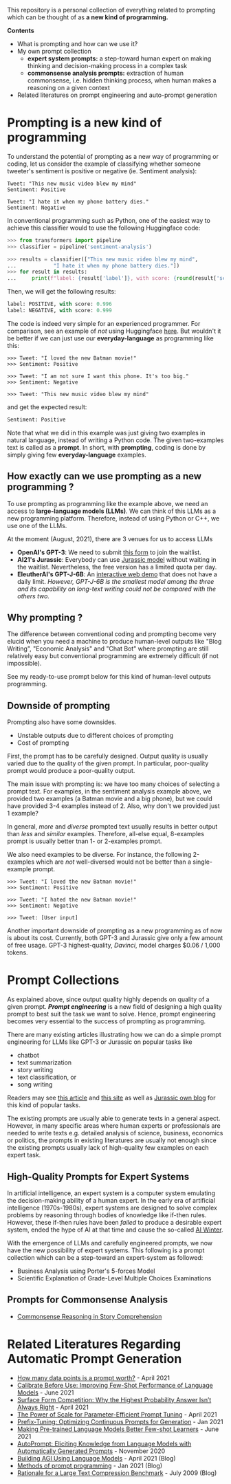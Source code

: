 This repository is a personal collection of everything related to prompting which can be thought of as **a new kind of programming.**

**Contents**
* What is prompting and how can we use it?
* My own prompt collection 
    - **expert system prompts:** a step-toward human expert on making thinking and decision-making process in a complex task
    - **commonsense analysis prompts:** extraction of human commonsense, i.e. hidden thinking process, when human makes a reasoning on a given context
* Related literatures on prompt engineering and auto-prompt generation

# Prompting is a new kind of programming

To understand the potential of prompting as a new way of programming or coding, let us consider the example of classifying whether someone tweeter's sentiment is positive or negative (ie. Sentiment analysis):

```
Tweet: "This new music video blew my mind" 
Sentiment: Positive

Tweet: "I hate it when my phone battery dies." 
Sentiment: Negative
```

In conventional programming such as Python, one of the easiest way to achieve this classifier would to use the following Huggingface code:
```python
>>> from transformers import pipeline
>>> classifier = pipeline('sentiment-analysis')

>>> results = classifier(["This new music video blew my mind",
...            "I hate it when my phone battery dies."])
>>> for result in results:
...     print(f"label: {result['label']}, with score: {round(result['score'], 4)}")
```
Then, we will get the following results:
```python
label: POSITIVE, with score: 0.996
label: NEGATIVE, with score: 0.999
```

The code is indeed very simple for an experienced programmer. For comparison, see an example of _not_ using Huggingface [here](https://keras.io/examples/nlp/text_classification_with_transformer/). But wouldn't it be better if we can just use our **everyday-language** as programming like this:

```
>>> Tweet: "I loved the new Batman movie!"
>>> Sentiment: Positive

>>> Tweet: "I am not sure I want this phone. It's too big." 
>>> Sentiment: Negative

>>> Tweet: "This new music video blew my mind" 
```
and get the expected result:
```python
Sentiment: Positive
```

Note that what we did in this example was just giving two examples in natural language, instead of writing a Python code. The given two-examples text is called as a **prompt**.  In short, with **prompting**, coding is done by simply giving few **everyday-language** examples.

## How exactly can we use prompting as a new programming ?
To use prompting as programming like the example above, we need an access to **large-language models (LLMs)**.
We can think of this LLMs as a new programming platform. Therefore, instead of using Python or C++, we use one of the LLMs.

At the moment (August, 2021), there are 3 venues for us to access LLMs 

* **OpenAI's GPT-3**:  We need to submit [this form](https://share.hsforms.com/1Lfc7WtPLRk2ppXhPjcYY-A4sk30) to join the waitlist.
* **AI21's Jurassic**: Everybody can use [Jurassic model](https://studio.ai21.com/) without waiting in the waitlist. Nevertheless, the free version has a limited quota per day.
* **EleutherAI's GPT-J-6B**: An [interactive web demo](https://6b.eleuther.ai/) that does not have a daily limit. *However, GPT-J-6B is the smallest model among the three and its capability on long-text writing could not be compared with the others two.*


## Why prompting ?

The difference between conventional coding and prompting become very elucid when you need a machine to produce human-level outputs like "Blog Writing", "Economic Analysis" and "Chat Bot" where prompting are still relatively easy but conventional programming are extremely difficult (if not impossible).

See my ready-to-use prompt below for this kind of human-level outputs programming.

## Downside of prompting

Prompting also have some downsides. 
* Unstable outputs due to different choices of prompting
* Cost of prompting

First, the prompt has to be carefully designed. Output quality is usually varied due to the quality of the given prompt. In particular, poor-quality prompt would produce a poor-quality output.

The main issue with prompting is: we have too many choices of selecting a prompt text. For examples, in the sentiment analysis example above, we provided two examples (a Batman movie and a big phone), but we could have provided 3-4 examples instead of 2. Also, why don't we provided just 1 example?

In general, _more_ and _diverse_ prompted text usually results in better output than _less_ and _similar_ examples. Therefore, all-else equal, 8-examples prompt is usually better tnan 1- or 2-examples prompt.

We also need examples to be diverse. For instance, the following 2-examples which are _not_ well-diversed would not be better than a single-example prompt.

```
>>> Tweet: "I loved the new Batman movie!"
>>> Sentiment: Positive

>>> Tweet: "I hated the new Batman movie!"
>>> Sentiment: Negative

>>> Tweet: [User input]
```

Another important downside of prompting as a new programming as of now is about its cost. Currently, both GPT-3 and Jurassic give only a few amount of free usage. GPT-3 highest-quality, _Davinci_, model charges $0.06 / 1,000 tokens.

# Prompt Collections
As explained above, since output quality highly depends on quality of a given prompt. _**Prompt engineering**_ is a new field of designing a high quality prompt to best suit the task we want to solve. Hence, prompt engineering becomes very essential to the success of prompting as programming.

There are many existing articles illustrating how we can do a simple prompt engineering for LLMs like GPT-3 or Jurassic on popular tasks like 
* chatbot
* text summarization
* story writing
* text classification, or 
* song writing

Readers may see [this article](https://towardsdatascience.com/20-creative-things-to-try-out-with-gpt-3-2aacee3e2abf) and [this site](https://prompts.ai/) as well as [Jurassic own blog](https://www.ai21.com/blog/ai21-studio-use-cases) for this kind of popular tasks.

The existing prompts are usually able to generate texts in a general aspect. However, in many specific areas where human experts or professionals are needed to write texts e.g. detailed analysis of science, business, economics or politics, the prompts in existing literatures are usually not enough since the existing prompts usually lack of high-quality few examples on each expert task.

## High-Quality Prompts for Expert Systems
In artificial intelligence, an expert system is a computer system emulating the decision-making ability of a human expert. In the early era of artificial intelligence (1970s-1980s), expert systems are designed to solve complex problems by reasoning through bodies of knowledge like if-then rules. However, these if-then rules have been _failed_ to produce a desirable expert system, ended the hype of AI at that time and cause the so-called [AI Winter](https://en.wikipedia.org/wiki/AI_winter).

With the emergence of LLMs and carefully engineered prompts, we now have the new possibility of expert systems. This following is a prompt collection which can be a step-toward an expert-system as followed:

* Business Analysis using Porter's 5-forces Model
* Scientific Explanation of Grade-Level Multiple Choices Examinations

## Prompts for Commonsense Analysis

* [Commonsense Reasoning in Story Comprehension](https://github.com/ratthachat/prompt_engineering/tree/main/common_sense)

# Related Literatures Regarding Automatic Prompt Generation

* [How many data points is a prompt worth?](https://huggingface.co/blog/how_many_data_points/) - April 2021
* [Calibrate Before Use: Improving Few-Shot Performance of Language Models](https://arxiv.org/pdf/2102.09690.pdf) - June 2021
* [Surface Form Competition: Why the Highest Probability Answer Isn’t Always Right](https://peterwestuw.github.io/surface-form-competition-project/surface_form_competition.pdf) - April 2021
* [The Power of Scale for Parameter-Efficient Prompt Tuning](https://arxiv.org/pdf/2104.08691.pdf) - April 2021
* [Prefix-Tuning: Optimizing Continuous Prompts for Generation](https://arxiv.org/pdf/2101.00190.pdf) - Jan 2021
* [Making Pre-trained Language Models Better Few-shot Learners](https://huggingface.co/blog/how_many_data_points/) - June 2021
* [AutoPrompt: Eliciting Knowledge from Language Models with Automatically Generated Prompts](https://aclanthology.org/2020.emnlp-main.346/) - November 2020
* [Building AGI Using Language Models](https://huggingface.co/blog/how_many_data_points/) - April 2021 (Blog)
* [Methods of prompt programming](https://generative.ink/posts/methods-of-prompt-programming/) - Jan 2021 (Blog)
* [Rationale for a Large Text Compression Benchmark](http://mattmahoney.net/dc/rationale.html) - July 2009 (Blog)
